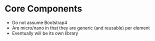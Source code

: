 # Core Components
- Do not assume Bootstrap4
- Are micro/nano in that they are generic (and reusable) per element
- Eventually will be its own library
